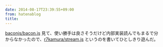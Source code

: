 ```yaml
---
date: 2014-08-17T23:39:55+09:00
from: hatenablog
title: 
---
```


<p><a href="https://github.com/baconjs/bacon.js">baconjs/bacon.js</a> 見て、使い勝手は良さそうだけど内部実装読んでもまるで分からなかったので、<a href="https://github.com/r7kamura/stream.js">r7kamura/stream.js</a> というのを書いてひとしきり遊んだ。</p>

